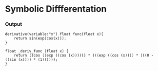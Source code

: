 # Symbolic Diffferentation

### Output
```
derivative(variable:"x") float func(float x){
    return sin(exp(cos(x)));
}
```


```
float _deriv_func (float x) {
	return ((cos ((exp ((cos (x)))))) * (((exp ((cos (x)))) * (((0 - ((sin (x)))) * (1))))));
}
```